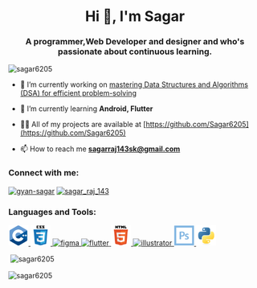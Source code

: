 <h1 align="center">Hi 👋, I'm Sagar</h1>
<h3 align="center">A programmer,Web Developer and designer and who's passionate about continuous learning.</h3>

<p align="left"> <img src="https://komarev.com/ghpvc/?username=sagar6205&label=Profile%20views&color=0e75b6&style=flat" alt="sagar6205" /> </p>

- 🔭 I’m currently working on [mastering Data Structures and Algorithms (DSA) for efficient problem-solving](https://github.com/Sagar6205/DSA)

- 🌱 I’m currently learning **Android, Flutter**

- 👨‍💻 All of my projects are available at [https://github.com/Sagar6205](https://github.com/Sagar6205)

- 📫 How to reach me **sagarraj143sk@gmail.com**

<h3 align="left">Connect with me:</h3>
<p align="left">
<a href="https://linkedin.com/in/gyan-sagar" target="blank"><img align="center" src="https://raw.githubusercontent.com/rahuldkjain/github-profile-readme-generator/master/src/images/icons/Social/linked-in-alt.svg" alt="gyan-sagar" height="30" width="40" /></a>
<a href="https://instagram.com/sagar_raj_143" target="blank"><img align="center" src="https://raw.githubusercontent.com/rahuldkjain/github-profile-readme-generator/master/src/images/icons/Social/instagram.svg" alt="sagar_raj_143" height="30" width="40" /></a>
</p>

<h3 align="left">Languages and Tools:</h3>
<p align="left"> <a href="https://www.w3schools.com/cpp/" target="_blank" rel="noreferrer"> <img src="https://raw.githubusercontent.com/devicons/devicon/master/icons/cplusplus/cplusplus-original.svg" alt="cplusplus" width="40" height="40"/> </a> <a href="https://www.w3schools.com/css/" target="_blank" rel="noreferrer"> <img src="https://raw.githubusercontent.com/devicons/devicon/master/icons/css3/css3-original-wordmark.svg" alt="css3" width="40" height="40"/> </a> <a href="https://www.figma.com/" target="_blank" rel="noreferrer"> <img src="https://www.vectorlogo.zone/logos/figma/figma-icon.svg" alt="figma" width="40" height="40"/> </a> <a href="https://flutter.dev" target="_blank" rel="noreferrer"> <img src="https://www.vectorlogo.zone/logos/flutterio/flutterio-icon.svg" alt="flutter" width="40" height="40"/> </a> <a href="https://www.w3.org/html/" target="_blank" rel="noreferrer"> <img src="https://raw.githubusercontent.com/devicons/devicon/master/icons/html5/html5-original-wordmark.svg" alt="html5" width="40" height="40"/> </a> <a href="https://www.adobe.com/in/products/illustrator.html" target="_blank" rel="noreferrer"> <img src="https://www.vectorlogo.zone/logos/adobe_illustrator/adobe_illustrator-icon.svg" alt="illustrator" width="40" height="40"/> </a> <a href="https://www.photoshop.com/en" target="_blank" rel="noreferrer"> <img src="https://raw.githubusercontent.com/devicons/devicon/master/icons/photoshop/photoshop-line.svg" alt="photoshop" width="40" height="40"/> </a> <a href="https://www.python.org" target="_blank" rel="noreferrer"> <img src="https://raw.githubusercontent.com/devicons/devicon/master/icons/python/python-original.svg" alt="python" width="40" height="40"/> </a> </p>

<p>&nbsp;<img align="center" src="https://github-readme-stats.vercel.app/api?username=sagar6205&show_icons=true&locale=en" alt="sagar6205" /></p>

<p><img align="center" src="https://github-readme-streak-stats.herokuapp.com/?user=sagar6205&" alt="sagar6205" /></p>
